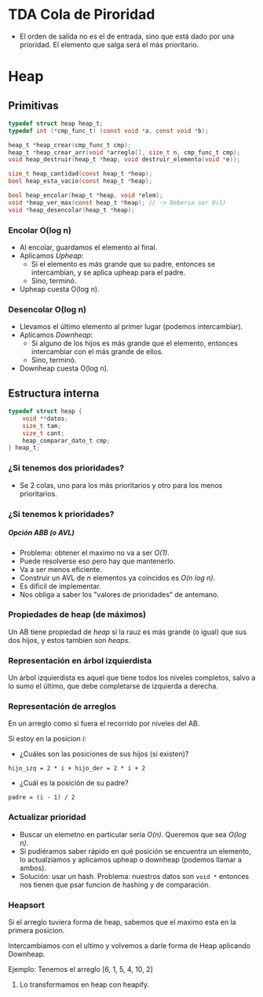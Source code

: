 # TDA Cola de Piroridad

- El orden de salida no es el de entrada, sino que está dado por una prioridad. El elemento que salga será el más prioritario.

# Heap

## Primitivas
```c
typedef struct heap heap_t;
typedef int (*cmp_func_t) (const void *a, const void *b);

heap_t *heap_crear(cmp_func_t cmp);
heap_t *heap_crear_arr(void *arreglo[], size_t n, cmp_func_t cmp);
void heap_destruir(heap_t *heap, void destruir_elemento(void *e));

size_t heap_cantidad(const heap_t *heap);
bool heap_esta_vacio(const heap_t *heap);

bool heap_encolar(heap_t *heap, void *elem);
void *heap_ver_max(const heap_t *heap); // -> Deberia ser O(1)
void *heap_desencolar(heap_t *heap);
```

### Encolar O(log n)

- Al encolar, guardamos el elemento al final.
- Aplicamos *Upheap*:
    - Si el elemento es más grande que su padre, entonces se intercambian, y se aplica upheap para el padre.
    - Sino, terminó.
- Upheap cuesta O(log n).

### Desencolar O(log n)

- Llevamos el último elemento al primer lugar (podemos intercambiar).
- Aplicamos *Downheap*:
    - Si alguno de los hijos es más grande que el elemento, entonces intercambiar con el más grande de ellos.
    - Sino, terminó.
- Downheap cuesta O(log n).

## Estructura interna 

```c
typedef struct heap {
    void **datos;
    size_t tam;
    size_t cant;
    heap_comparar_dato_t cmp;
} heap_t;
```

### ¿Si tenemos dos prioridades?

- Se 2 colas, uno para los más prioritarios y otro para los menos prioritarios.

### ¿Si tenemos k prioridades?

##### Opción ABB (o AVL)
- Problema: obtener el maximo no va a ser *O(1)*.
- Puede resolverse eso pero hay que mantenerlo.
- Va a ser menos eficiente.
- Construir un AVL de *n* elementos ya coincidos es *O(n log n)*.
- Es dificil de implementar.
- Nos obliga a saber los "valores de prioridades" de antemano.

### Propiedades de heap (de máximos)

Un AB tiene propiedad de *heap* si la rauz es más grande (o igual) que sus dos hijos, y estos tambien son *heaps*.

### Representación en árbol izquierdista

Un árbol izquierdista es aquel que tiene todos los niveles completos, salvo a lo sumo el último, que debe completarse de izquierda a derecha.

### Representación de arreglos

En un arreglo como si fuera el recorrido por niveles del AB.

Si estoy en la posicion *i*:

- ¿Cuáles son las posiciones de sus hijos (si existen)?

`hijo_izq = 2 * i + hijo_der = 2 * i + 2`

- ¿Cuál es la posición de su padre?

`padre = (i - 1) / 2`

### Actualizar prioridad

- Buscar un elemetno en particular sería *O(n)*. Queremos que sea *O(log n)*.
- Si pudiéramos saber rápido en qué posición se encuentra un elemento, lo actualziamos y aplicamos upheap o downheap (podemos llamar a ambos).
- Solución: usar un hash. Problema: nuestros datos son `void *` entonces nos tienen que psar funcion de hashing y de comparación.

### Heapsort

Si el arreglo tuviera forma de heap, sabemos que el maximo esta en la primera posicion.

Intercambiamos con el ultimo y volvemos a darle forma de Heap aplicando Downheap.

Ejemplo: Tenemos el arreglo [6, 1, 5, 4, 10, 2]

1) Lo transformamos en heap con heapify.

